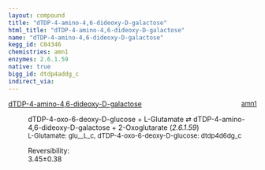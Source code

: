 ```yaml
---
layout: compound
title: "dTDP-4-amino-4,6-dideoxy-D-galactose"
html_title: "dTDP-4-amino-4,6-dideoxy-D-galactose"
name: "dTDP-4-amino-4,6-dideoxy-D-galactose"
kegg_id: C04346
chemistries: amn1
enzymes: 2.6.1.59
native: true
bigg_id: dtdp4addg_c
indirect_via:
---
```

<dl><dt class="rs-product"><a class="link-dark" data-bs-html="true" data-bs-title="KEGG: C04346" data-bs-toggle="tooltip" href="{{ site.url }}{{ site.baseurl }}/compounds/C04346">dTDP-4-amino-4,6-dideoxy-D-galactose</a><span style="float: right; max-width: 40%"><a class="link-dark opacity-50" href="{{ site.url }}{{ site.baseurl }}/chemistries/amn1" style="font-size: small; word-wrap: anywhere;">amn1</a></span></dt><dd><p>dTDP-4-oxo-6-deoxy-D-glucose + L-Glutamate ⇄ dTDP-4-amino-4,6-dideoxy-D-galactose + 2-Oxoglutarate (<i>2.6.1.59</i>)<br/><span style="font-size: small;"><span data-bs-html="true" data-bs-title="KEGG: C00025" data-bs-toggle="tooltip">L-Glutamate</span>: glu__L_c, <span data-bs-html="true" data-bs-title="KEGG: C11907" data-bs-toggle="tooltip">dTDP-4-oxo-6-deoxy-D-glucose</span>: dtdp4d6dg_c</span><br/><div class="reversibility_info">Reversibility: <div class="progress"><div aria-valuemax="100" aria-valuemin="0" aria-valuenow="0" class="progress-bar bg-success" role="progressbar" style="width: 0%"></div></div><span>3.45±0.38</span><div class="progress"><div aria-valuemax="10" aria-valuemin="0" aria-valuenow="3.445100983415274" class="progress-bar bg-danger" role="progressbar" style="width: 34.45%"></div><div aria-valuemax="10" aria-valuemin="0" aria-valuenow="3.445100983415274" class="progress-bar bg-warning" role="progressbar" style="width: 3.84%"></div></div></div></p><dl></dl></dd></dl>